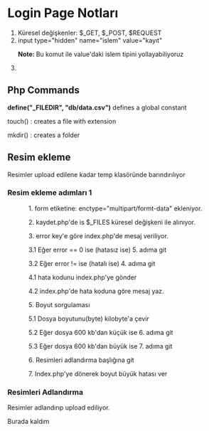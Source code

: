 <h1>Login Page Notları</h1>
<ol>
    <li>Küresel değişkenler: $_GET, $_POST, $REQUEST</li>
    <li>input type="hidden" name="islem" value="kayıt"
        <p><strong>Note: </strong>Bu komut ile value'daki islem tipini yollayabiliyoruz</p>
    </li>
    <li></li>
</ol>
<h2>Php Commands</h2>
<p><strong>define("_FILEDIR", "db/data.csv")</strong> defines a global constant</p>
<p>touch() : creates a file with extension</p>
<p>mkdir() : creates a folder</p>

<h2>Resim ekleme</h2>
<p>Resimler upload edilene kadar temp klasöründe barındırılıyor</p>

<h3>Resim ekleme adımları 1</h3>
<ol>
    <ul>1. form etiketine: enctype="multipart/formt-data" ekleniyor.</ul>
    <ul>2. kaydet.php'de is $_FILES küresel değişkeni ile alınıyor.</ul>
    <ul>3. error key'e göre index.php'de mesaj veriliyor.</ul>
    <ul>3.1 Eğer error == 0 ise (hatasız ise) 5. adıma git </ul>
    <ul>3.2 Eğer error !=  ise (hatalı ise) 4. adıma git </ul>
    <ul>4.1 hata kodunu index.php'ye gönder </ul>
    <ul>4.2 index.php'de hata koduna göre mesaj yaz. </ul>
    <ul>5. Boyut sorgulaması</ul>
    <ul>5.1 Dosya boyutunu(byte) kilobyte'a çevir</ul>
    <ul>5.2 Eğer dosya 600 kb'dan küçük ise 6. adıma git</ul>
    <ul>5.3 Eğer dosya 600 kb'dan büyük ise 7. adıma git</ul>
    <ul>6. Resimleri adlandırma başlığına git</ul>
    <ul>7. Index.php'ye dönerek boyut büyük hatası ver </ul>
</ol>
<h3>Resimleri Adlandırma</h3>
<p>Resimler adlandırıp upload ediliyor.</p>
<p>Burada kaldım</p>
